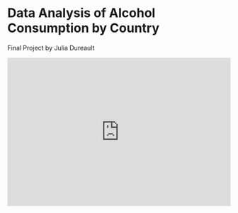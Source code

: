 # Data Analysis of Alcohol Consumption by Country

Final Project by Julia Dureault 



<iframe title="Alcohol Consumption by Country" aria-label="map" id="datawrapper-chart-Q7plJ" src="https://datawrapper.dwcdn.net/Q7plJ/1/" scrolling="no" frameborder="0" style="width: 0; min-width: 100% !important; border: none;" height="334"></iframe><script type="text/javascript">!function(){"use strict";window.addEventListener("message",(function(a){if(void 0!==a.data["datawrapper-height"])for(var e in a.data["datawrapper-height"]){var t=document.getElementById("datawrapper-chart-"+e)||document.querySelector("iframe[src*='"+e+"']");t&&(t.style.height=a.data["datawrapper-height"][e]+"px")}}))}();
</script>
